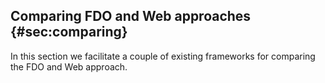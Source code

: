 
## Comparing FDO and Web approaches {#sec:comparing}

In this section we facilitate a couple of existing frameworks for comparing the FDO and Web approach.


